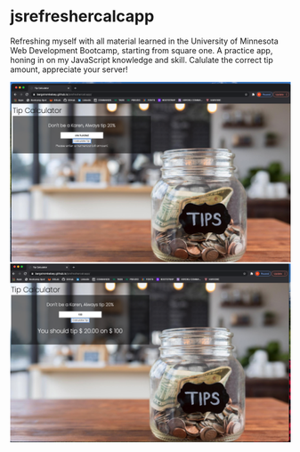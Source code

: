# jsrefreshercalcapp

Refreshing myself with all material learned in the University of Minnesota Web Development Bootcamp, starting from square one. 
A practice app, honing in on my JavaScript knowledge and skill.
Calulate the correct tip amount, appreciate your server!

![Screenshot ](tc1.png)
![Screenshot](tc2.png)